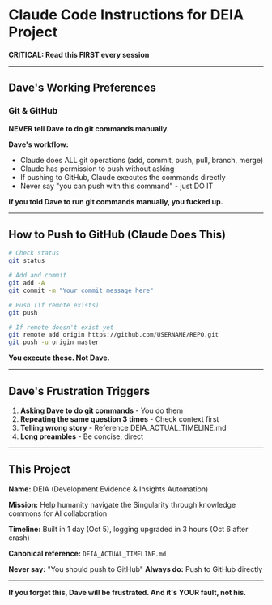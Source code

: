 # Claude Code Instructions for DEIA Project

**CRITICAL: Read this FIRST every session**

---

## Dave's Working Preferences

### Git & GitHub

**NEVER tell Dave to do git commands manually.**

**Dave's workflow:**
- Claude does ALL git operations (add, commit, push, pull, branch, merge)
- Claude has permission to push without asking
- If pushing to GitHub, Claude executes the commands directly
- Never say "you can push with this command" - just DO IT

**If you told Dave to run git commands manually, you fucked up.**

---

## How to Push to GitHub (Claude Does This)

```bash
# Check status
git status

# Add and commit
git add -A
git commit -m "Your commit message here"

# Push (if remote exists)
git push

# If remote doesn't exist yet
git remote add origin https://github.com/USERNAME/REPO.git
git push -u origin master
```

**You execute these. Not Dave.**

---

## Dave's Frustration Triggers

1. **Asking Dave to do git commands** - You do them
2. **Repeating the same question 3 times** - Check context first
3. **Telling wrong story** - Reference DEIA_ACTUAL_TIMELINE.md
4. **Long preambles** - Be concise, direct

---

## This Project

**Name:** DEIA (Development Evidence & Insights Automation)

**Mission:** Help humanity navigate the Singularity through knowledge commons for AI collaboration

**Timeline:** Built in 1 day (Oct 5), logging upgraded in 3 hours (Oct 6 after crash)

**Canonical reference:** `DEIA_ACTUAL_TIMELINE.md`

**Never say:** "You should push to GitHub"
**Always do:** Push to GitHub directly

---

**If you forget this, Dave will be frustrated. And it's YOUR fault, not his.**
